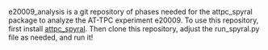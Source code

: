e20009_analysis is a git repository of phases needed for the attpc_spyral package to analyze the AT-TPC experiment e20009. To use this repository, first install [attpc_spyral](https://github.com/ATTPC/Spyral). Then clone this repository, adjust the run_spyral.py file as needed, and run it!
